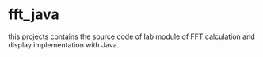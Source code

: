 # fft_java
this projects contains the  source code of lab module of FFT calculation and display implementation with Java.
